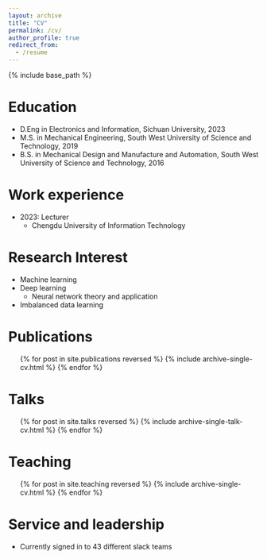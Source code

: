 ```yaml
---
layout: archive
title: "CV"
permalink: /cv/
author_profile: true
redirect_from:
  - /resume
---
```


{% include base_path %}

Education
======
* D.Eng in Electronics and Information, Sichuan University, 2023 
* M.S. in Mechanical Engineering, South West University of Science and Technology, 2019
* B.S. in Mechanical Design and Manufacture and Automation, South West University of Science and Technology, 2016

Work experience
======
* 2023: Lecturer
  * Chengdu University of Information Technology

  
Research Interest
======
* Machine learning
* Deep learning
  * Neural network theory and application
* Imbalanced data learning

Publications
======
  <ul>{% for post in site.publications reversed %}
    {% include archive-single-cv.html %}
  {% endfor %}</ul>
  
Talks
======
  <ul>{% for post in site.talks reversed %}
    {% include archive-single-talk-cv.html  %}
  {% endfor %}</ul>
  
Teaching
======
  <ul>{% for post in site.teaching reversed %}
    {% include archive-single-cv.html %}
  {% endfor %}</ul>
  
Service and leadership
======
* Currently signed in to 43 different slack teams
